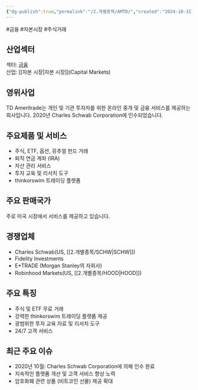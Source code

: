```yaml
---
{"dg-publish":true,"permalink":"/2.개별종목/AMTD/","created":"2024-10-31T21:58:24.084+09:00","updated":"2025-06-03T20:05:57.648+09:00"}
---
```


#금융 #자본시장 #주식거래 

## 산업섹터

섹터: [금융](Financials)  
산업: [[자본 시장\|자본 시장]](Capital Markets)

## 영위사업

TD Ameritrade는 개인 및 기관 투자자를 위한 온라인 중개 및 금융 서비스를 제공하는 회사입니다. 2020년 Charles Schwab Corporation에 인수되었습니다.

## 주요제품 및 서비스

- 주식, ETF, 옵션, 뮤추얼 펀드 거래
- 퇴직 연금 계좌 (IRA)
- 자산 관리 서비스
- 투자 교육 및 리서치 도구
- thinkorswim 트레이딩 플랫폼

## 주요 판매국가

주로 미국 시장에서 서비스를 제공하고 있습니다.

## 경쟁업체

- Charles Schwab(US, [[2.개별종목/SCHW\|SCHW]])
- Fidelity Investments
- E*TRADE (Morgan Stanley의 자회사)
- Robinhood Markets(US, [[2.개별종목/HOOD\|HOOD]])

## 주요 특징

- 주식 및 ETF 무료 거래
- 강력한 thinkorswim 트레이딩 플랫폼 제공
- 광범위한 투자 교육 자료 및 리서치 도구
- 24/7 고객 서비스

## 최근 주요 이슈

- 2020년 10월: Charles Schwab Corporation에 의해 인수 완료
- 지속적인 플랫폼 개선 및 고객 서비스 향상 노력
- 암호화폐 관련 상품 (비트코인 선물) 제공 확대
